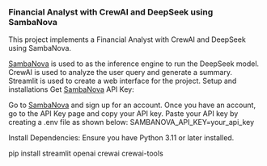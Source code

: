 ### **Financial Analyst with CrewAI and DeepSeek using SambaNova**

This project implements a Financial Analyst with CrewAI and DeepSeek using SambaNova.

[SambaNova](https://cloud.sambanova.ai/?utm_source=freeman-forrest&utm_medium=x&utm_campaign=sambanova-february&utm_term=dailydosedatascience&utm_content=deepseek) is used to as the inference engine to run the DeepSeek model.
CrewAI is used to analyze the user query and generate a summary.
Streamlit is used to create a web interface for the project.
Setup and installations
Get [SambaNova](https://cloud.sambanova.ai/?utm_source=freeman-forrest&utm_medium=x&utm_campaign=sambanova-february&utm_term=dailydosedatascience&utm_content=deepseek) API Key:

Go to [SambaNova](https://cloud.sambanova.ai/?utm_source=freeman-forrest&utm_medium=x&utm_campaign=sambanova-february&utm_term=dailydosedatascience&utm_content=deepseek) and sign up for an account.
Once you have an account, go to the API Key page and copy your API key.
Paste your API key by creating a .env file as shown below:
SAMBANOVA_API_KEY=your_api_key

Install Dependencies: Ensure you have Python 3.11 or later installed.

pip install streamlit openai crewai crewai-tools
